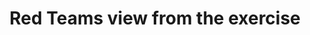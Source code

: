 ---
title: Red Teams view from the exercise
permalink: "/program/presentations/sandra-bardon/"
layout: presentation
speaker:
- name: Sandra Bardón
  role: Technology Researcher
  work: CCDCOE
  image: sandra-bardon
id: presentation
published: true
---